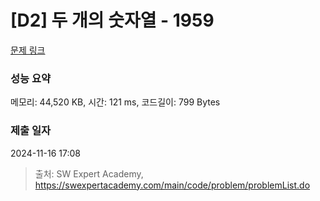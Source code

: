 # [D2] 두 개의 숫자열 - 1959 

[문제 링크](https://swexpertacademy.com/main/code/problem/problemDetail.do?contestProbId=AV5PpoFaAS4DFAUq) 

### 성능 요약

메모리: 44,520 KB, 시간: 121 ms, 코드길이: 799 Bytes

### 제출 일자

2024-11-16 17:08



> 출처: SW Expert Academy, https://swexpertacademy.com/main/code/problem/problemList.do